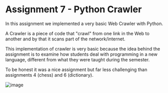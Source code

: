 # Assignment 7 - Python Crawler

In this assignment we implemented a very basic Web Crawler with Python.

A Crawler is a piece of code that "crawl" from one link in the Web to another and by that it scans part of the network/internet.

This implementation of crawler is very basic because the idea behind the assignment is to examine how students deal with programming in a new language, different from what they were taught during the semester.

To be honest it was a nice assignment but far less challenging than assignments 4 (chess) and 6 (dictionary).

![image](https://user-images.githubusercontent.com/72878018/120077948-9d8fe980-c0b5-11eb-82c8-8764411afd9a.png)

